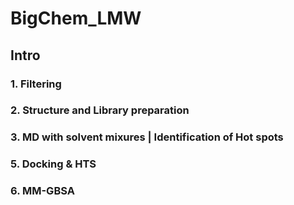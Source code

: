 # BigChem_LMW

## Intro

### 1. Filtering
### 2. Structure and Library preparation
### 3. MD with solvent mixures | Identification of Hot spots
### 5. Docking & HTS
### 6. MM-GBSA

